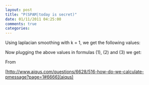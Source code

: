 ```yaml
---
layout: post
title: "P(SPAM|today is secret)"
date: 01/11/2011 04:25:00
comments: true
categories: 
---
```

Using laplacian smoothing with k = 1, we get the following values:


Now plugging the above values in formulas (1), (2) and (3) we get:


From 

[http://www.aiqus.com/questions/6628/516-how-do-we-calculate-pmessage?page=1#6666](aiqus)

